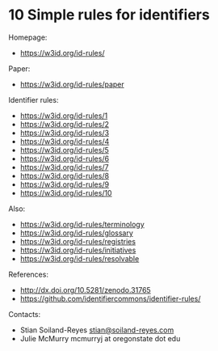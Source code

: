 10 Simple rules for identifiers
===============================

Homepage:
* https://w3id.org/id-rules/

Paper:
* https://w3id.org/id-rules/paper

Identifier rules:
* https://w3id.org/id-rules/1
* https://w3id.org/id-rules/2
* https://w3id.org/id-rules/3
* https://w3id.org/id-rules/4
* https://w3id.org/id-rules/5
* https://w3id.org/id-rules/6
* https://w3id.org/id-rules/7
* https://w3id.org/id-rules/8
* https://w3id.org/id-rules/9
* https://w3id.org/id-rules/10

Also:
* https://w3id.org/id-rules/terminology
* https://w3id.org/id-rules/glossary
* https://w3id.org/id-rules/registries
* https://w3id.org/id-rules/initiatives
* https://w3id.org/id-rules/resolvable

References:
* http://dx.doi.org/10.5281/zenodo.31765 
* https://github.com/identifiercommons/identifier-rules/

Contacts: 
* Stian Soiland-Reyes <stian@soiland-reyes.com>
* Julie McMurry mcmurryj at oregonstate dot edu

